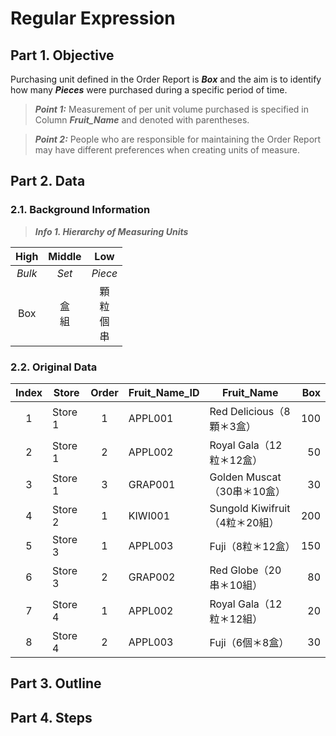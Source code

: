 # Regular Expression
## Part 1. Objective
Purchasing unit defined in the Order Report is ***Box*** and the aim is to identify how many ***Pieces*** were purchased during a specific period of time.
> **_Point 1:_** Measurement of per unit volume purchased is specified in Column ***Fruit_Name*** and denoted with parentheses.

> **_Point 2:_** People who are responsible for maintaining the Order Report may have different preferences when creating units of measure. 

## Part 2. Data
### 2.1. Background Information
> ***Info 1. Hierarchy of Measuring Units***

| High  | Middle   | Low |
| :---: | :---:  | :---: |
| *Bulk* | *Set* | *Piece* |
| Box   | 盒<br>組 | 顆<br>粒<br>個<br>串 |

### 2.2. Original Data
| Index  | Store   | Order | Fruit_Name_ID | Fruit_Name                   | Box  |  
| :---:  | ---     | :---: | ---           | ---                          | ---: | 
|      1 | Store 1 |     1 | APPL001       | Red Delicious（8顆＊3盒）     |  100 | 
|      2 | Store 1 |     2 | APPL002       | Royal Gala（12粒＊12盒）      |   50 |  
|      3 | Store 1 |     3 | GRAP001       | Golden Muscat（30串＊10盒）   |   30 |  
|      4 | Store 2 |     1 | KIWI001       | Sungold Kiwifruit（4粒＊20組）|  200 |  
|      5 | Store 3 |     1 | APPL003       | Fuji（8粒＊12盒）             |  150 | 
|      6 | Store 3 |     2 | GRAP002       | Red Globe（20串＊10組）       |   80 |  
|      7 | Store 4 |     1 | APPL002       | Royal Gala（12粒＊12組）      |   20 |  
|      8 | Store 4 |     2 | APPL003       | Fuji（6個＊8盒）              |   30 | 
## Part 3. Outline
## Part 4. Steps

